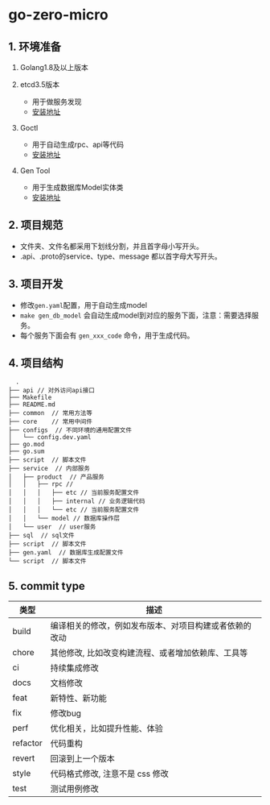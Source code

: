 # go-zero-micro

## 1. 环境准备

1. Golang1.8及以上版本

2. etcd3.5版本
    * 用于做服务发现
    * [安装地址](https://etcd.io/docs/v3.5/install/)

3. Goctl
    * 用于自动生成rpc、api等代码
    * [安装地址](https://go-zero.dev/cn/docs/goctl/goctl)

4. Gen Tool
    * 用于生成数据库Model实体类
    * [安装地址](https://gorm.io/zh_CN/gen/gen_tool.html)

## 2. 项目规范

* 文件夹、文件名都采用下划线分割，并且首字母小写开头。
* .api、.proto的service、type、message 都以首字母大写开头。

## 3. 项目开发

* 修改`gen.yaml`配置，用于自动生成model
* `make gen_db_model` 会自动生成model到对应的服务下面，注意：需要选择服务。
* 每个服务下面会有 `gen_xxx_code` 命令，用于生成代码。

## 4. 项目结构

```
  .
├── api // 对外访问api接口
├── Makefile
├── README.md
├── common  // 常用方法等
├── core    // 常用中间件
├── configs  // 不同环境的通用配置文件
│   └── config.dev.yaml
├── go.mod
├── go.sum
├── script  // 脚本文件
├── service  // 内部服务
│   ├── product  // 产品服务
│   │   ├── rpc // 
│   │   │   ├── etc // 当前服务配置文件
│   │   │   ├── internal // 业务逻辑代码
│   │   │   └── etc // 当前服务配置文件
│   │   └── model // 数据库操作层
│   └── user  // user服务
├── sql  // sql文件
├── script  // 脚本文件
├── gen.yaml  // 数据库生成配置文件
└── script  // 脚本文件

```

## 5. commit type

| 类型       | 描述                           |
|----------|------------------------------|
| build    | 	编译相关的修改，例如发布版本、对项目构建或者依赖的改动 |
| chore    | 	其他修改, 比如改变构建流程、或者增加依赖库、工具等  |
| ci       | 	持续集成修改                      |
| docs     | 	文档修改                        |
| feat     | 	新特性、新功能                     |
| fix      | 	修改bug                       |
| perf     | 	优化相关，比如提升性能、体验              |
| refactor | 	代码重构                        |
| revert   | 	回滚到上一个版本                    |
| style    | 	代码格式修改, 注意不是 css 修改         |
| test     | 	测试用例修改                      |
